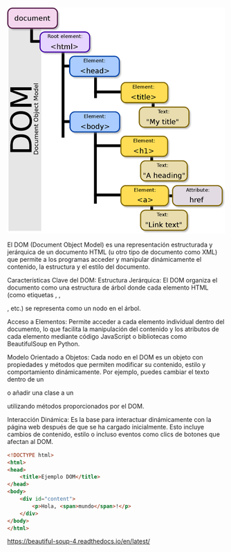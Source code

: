 



![alt text](image.png)


El DOM (Document Object Model) es una representación estructurada y jerárquica de un documento HTML (u otro tipo de documento como XML) que permite a los programas acceder y manipular dinámicamente el contenido, la estructura y el estilo del documento.

Características Clave del DOM:
Estructura Jerárquica: El DOM organiza el documento como una estructura de árbol donde cada elemento HTML (como etiquetas <html>, <body>, <div>, etc.) se representa como un nodo en el árbol.

Acceso a Elementos: Permite acceder a cada elemento individual dentro del documento, lo que facilita la manipulación del contenido y los atributos de cada elemento mediante código JavaScript o bibliotecas como BeautifulSoup en Python.

Modelo Orientado a Objetos: Cada nodo en el DOM es un objeto con propiedades y métodos que permiten modificar su contenido, estilo y comportamiento dinámicamente. Por ejemplo, puedes cambiar el texto dentro de un <p> o añadir una clase a un <div> utilizando métodos proporcionados por el DOM.

Interacción Dinámica: Es la base para interactuar dinámicamente con la página web después de que se ha cargado inicialmente. Esto incluye cambios de contenido, estilo o incluso eventos como clics de botones que afectan al DOM.
```html
<!DOCTYPE html>
<html>
<head>
    <title>Ejemplo DOM</title>
</head>
<body>
    <div id="content">
        <p>Hola, <span>mundo</span>!</p>
    </div>
</body>
</html>

```
https://beautiful-soup-4.readthedocs.io/en/latest/
